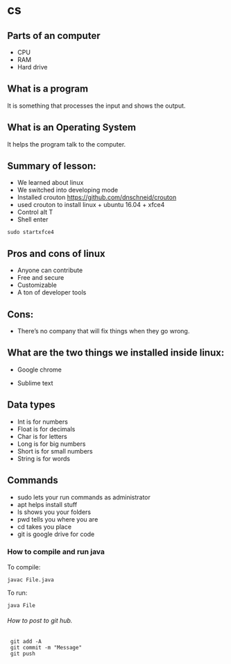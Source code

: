# cs

## Parts of an computer

+ CPU
+ RAM
+ Hard drive

## What is a program

It is something that processes the input and shows the output. 

## What is an Operating System

It helps the program talk to the computer.

## Summary of lesson:

+ We learned about linux
+ We switched into developing mode
+ Installed crouton https://github.com/dnschneid/crouton
+ used crouton to install linux + ubuntu 16.04 + xfce4
+ Control alt T
+ Shell enter

```
sudo startxfce4
```

## Pros and cons of linux
 
+ Anyone can contribute 
+ Free and secure
+ Customizable
+ A ton of developer tools

## Cons: 

+ There’s no company that will fix things when they go wrong.

## What are the two	 things we installed inside linux:

+ Google chrome

+ Sublime text

## Data types

+ Int is for numbers
+ Float is for decimals
+ Char is for letters
+ Long is for big numbers
+ Short is for small numbers
+ String is for words

 ## Commands

 + sudo lets your run commands as administrator 
 + apt helps install stuff
 + ls shows you your folders 
 + pwd tells you where you are 
 + cd takes you place
 + git is google drive for code

### How to compile and run java

To compile:
```
javac File.java
```

To run:
```
java File
```
###### How to post to git hub.
```
 git add -A
 git commit -m "Message"
 git push
 ```